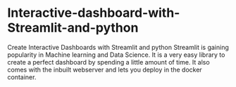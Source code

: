 # Interactive-dashboard-with-Streamlit-and-python
Create Interactive Dashboards with Streamlit and python
Streamlit is gaining popularity in Machine learning and Data Science. It is a very easy library to create a perfect dashboard by spending a little amount of time. It also comes with the inbuilt webserver and lets you deploy in the docker container.

